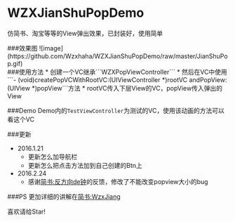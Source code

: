 # WZXJianShuPopDemo
仿简书、淘宝等等的View弹出效果，已封装好，使用简单
<div>
</div>
###效果图
![image](https://github.com/Wzxhaha/WZXJianShuPopDemo/raw/master/JianShuPop.gif)
<div>
</div>
###使用方法
* 创建一个VC继承```WZXPopViewController```
* 然后在VC中使用```- (void)createPopVCWithRootVC:(UIViewController *)rootVC andPopView:(UIView *)popView```方法
   * rootVC传入下层View的VC，popView传入弹出的View

###Demo
Demo内的```TestViewController```为测试的VC，使用该动画的方法可以看这个VC

###更新
* 2016.1.21 
   *  更新怎么加导航栏
   *  更新怎么把点击方法加到自己创建的Btn上
* 2016.2.24
   *  感谢[简书:反方向de钟](http://www.jianshu.com/users/4f002d4502b5/timeline)的反馈，修改了不能改变popview大小的bug

###PS
更加详细的讲解在[简书:WzxJiang](http://www.jianshu.com/p/a697d2a38b3c)
<div>
</div>
喜欢请给Star!

